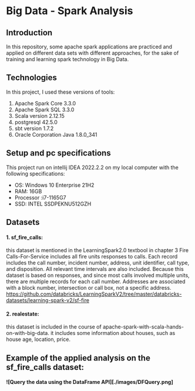 # Big Data - Spark Analysis
## Introduction
In this repository, some apache spark applications are practiced and applied on different data sets with different approaches, for the sake of training and learning spark technology in Big Data.

## Technologies
In this project, I used these versions of tools:
1. Apache Spark Core 3.3.0
2. Apache Spark SQL 3.3.0
3. Scala version 2.12.15
4. postgresql 42.5.0
5. sbt version 1.7.2
6. Oracle Corporation Java 1.8.0_341

## Setup and pc specifications
This project run on intellij IDEA 2022.2.2 on my local computer with the following specifications:
* OS: Windows 10 Enterprise 21H2
* RAM: 16GB
* Processor :i7-1165G7
* SSD: INTEL SSDPEKNU512GZH

## Datasets
#### 1. sf_fire_calls: 
this dataset is mentioned in the LearningSpark2.0 textbool in chapter 3
Fire Calls-For-Service includes all fire units responses to calls. Each record includes the call number, incident number, address, unit identifier, call type, and disposition. All relevant time intervals are also included. Because this dataset is based on responses, and since most calls involved multiple units, there are multiple records for each call number. Addresses are associated with a block number, intersection or call box, not a specific address.
https://github.com/databricks/LearningSparkV2/tree/master/databricks-datasets/learning-spark-v2/sf-fire

#### 2. realestate: 
this dataset is included in the course of apache-spark-with-scala-hands-on-with-big-data.
it includes some information about houses, such as house age, location, price.

## Example of the applied analysis on the sf_fire_calls dataset:
#### ![Query the data using the DataFrame API][./images/DFQuery.png]
